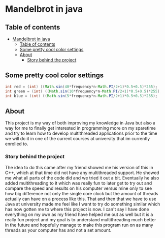 # Mandelbrot in java

## Table of contents
- [Mandelbrot in java](#mandelbrot-in-java)
  - [Table of contents](#table-of-contents)
  - [Some pretty cool color settings](#some-pretty-cool-color-settings)
  - [About](#about)
    - [Story behind the project](#story-behind-the-project)

## Some pretty cool color settings

```Java 
int red = (int) ((Math.sin(40*frequency*n-Math.PI/2+1)*0.5+0.5)*255);
int green = (int) ((Math.sin(10*frequency*n-Math.PI/2+1)*0.5+0.5)*255);
int blue = (int) ((Math.sin(5*frequency*n-Math.PI/2+1)*0.5+0.5)*255);
```

## About

This project is my way of both improving my knowledge in Java but also a way for me to finally get interested in programming more on my sparetime and try to learn how to develop multithreaded applications prior to the time we will do it in one of the current courses at university that im currently enrolled to.


### Story behind the project

The idea to do this came after my friend showed me his version of this in C++, which at that time did not have any multithreaded support. He showed me what all parts of the code did and we tried it out a bit. Eventually he also added multithreading to it which was really fun to later get to try out and compare the speed and results on his computer versus mine only to see how big difference not only the single core clock but the amount of threads actually can have on a process like this. That and then that we have to use Java at university made me feel like I want to try do something similar which has now gotten me to where this project is now. I can't say I have done everything on my own as my friend have helped me out as well but it is a really fun project and my goal is to understand multithreading much better in the future and hopefully manage to make this program run on as many threads as your computer has and not a set amount.

